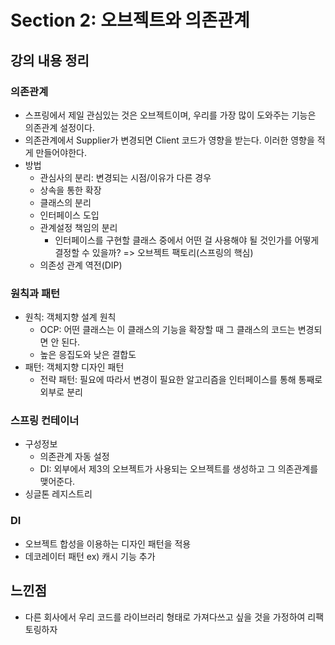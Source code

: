 # Section 2: 오브젝트와 의존관계

## 강의 내용 정리

### 의존관계
- 스프링에서 제일 관심있는 것은 오브젝트이며, 우리를 가장 많이 도와주는 기능은 의존관계 설정이다.
- 의존관계에서 Supplier가 변경되면 Client 코드가 영향을 받는다. 이러한 영향을 적게 만들어야한다.
- 방법
    - 관심사의 분리: 변경되는 시점/이유가 다른 경우
    - 상속을 통한 확장
    - 클래스의 분리
    - 인터페이스 도입
    - 관계설정 책임의 분리
        - 인터페이스를 구현할 클래스 중에서 어떤 걸 사용해야 될 것인가를 어떻게 결정할 수 있을까?
          => 오브젝트 팩토리(스프링의 핵심)
    - 의존성 관계 역전(DIP)

### 원칙과 패턴
- 원칙: 객체지향 설계 원칙
    - OCP: 어떤 클래스는 이 클래스의 기능을 확장할 때 그 클래스의 코드는 변경되면 안 된다.
    - 높은 응집도와 낮은 결합도
- 패턴: 객체지향 디자인 패턴
    - 전략 패턴: 필요에 따라서 변경이 필요한 알고리즘을 인터페이스를 통해 통째로 외부로 분리

### 스프링 컨테이너
- 구성정보
    - 의존관계 자동 설정
    - DI: 외부에서 제3의 오브젝트가 사용되는 오브젝트를 생성하고 그 의존관계를 맺어준다.
- 싱글톤 레지스트리

### DI
- 오브젝트 합성을 이용하는 디자인 패턴을 적용
- 데코레이터 패턴
  ex) 캐시 기능 추가

## 느낀점
- 다른 회사에서 우리 코드를 라이브러리 형태로 가져다쓰고 싶을 것을 가정하여 리팩토링하자